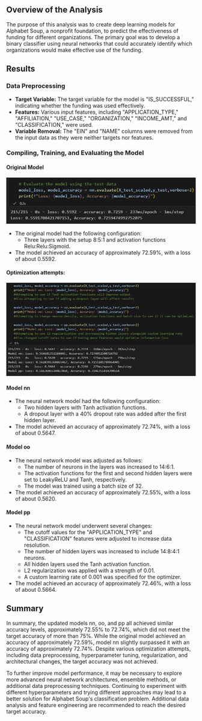 ## Overview of the Analysis

The purpose of this analysis was to create deep learning models for Alphabet Soup, a nonprofit foundation, to predict the effectiveness of funding for different organizations. The primary goal was to develop a binary classifier using neural networks that could accurately identify which organizations would make effective use of the funding.

## Results

### Data Preprocessing

- **Target Variable:** The target variable for the model is "IS_SUCCESSFUL," indicating whether the funding was used effectively.
- **Features:** Various input features, including "APPLICATION_TYPE," "AFFILIATION," "USE_CASE," "ORGANIZATION," "INCOME_AMT," and "CLASSIFICATION," were used.
- **Variable Removal:** The "EIN" and "NAME" columns were removed from the input data as they were neither targets nor features.

### Compiling, Training, and Evaluating the Model

#### Original Model

![OriginalResults](Resources/InitialResults.png)

- The original model had the following configuration:
  - Three layers with the setup 8:5:1 and activation functions Relu:Relu:Sigmoid.
- The model achieved an accuracy of approximately 72.59%, with a loss of about 0.5592.

#### Optimization attempts:

![OptimizationResults](Resources/OptimizationResults.png)

#### Model nn

- The neural network model had the following configuration:
  - Two hidden layers with Tanh activation functions.
  - A dropout layer with a 40% dropout rate was added after the first hidden layer.
- The model achieved an accuracy of approximately 72.74%, with a loss of about 0.5647.

#### Model oo

- The neural network model was adjusted as follows:
  - The number of neurons in the layers was increased to 14:6:1.
  - The activation functions for the first and second hidden layers were set to LeakyReLU and Tanh, respectively.
  - The model was trained using a batch size of 32.
- The model achieved an accuracy of approximately 72.55%, with a loss of about 0.5620.

#### Model pp

- The neural network model underwent several changes:
  - The cutoff values for the "APPLICATION_TYPE" and "CLASSIFICATION" features were adjusted to increase data resolution.
  - The number of hidden layers was increased to include 14:8:4:1 neurons.
  - All hidden layers used the Tanh activation function.
  - L2 regularization was applied with a strength of 0.01.
  - A custom learning rate of 0.001 was specified for the optimizer.
- The model achieved an accuracy of approximately 72.46%, with a loss of about 0.5664.

## Summary

In summary, the updated models nn, oo, and pp all achieved similar accuracy levels, approximately 72.55% to 72.74%, which did not meet the target accuracy of more than 75%. While the original model achieved an accuracy of approximately 72.59%, model nn slightly surpassed it with an accuracy of approximately 72.74%. Despite various optimization attempts, including data preprocessing, hyperparameter tuning, regularization, and architectural changes, the target accuracy was not achieved.

To further improve model performance, it may be necessary to explore more advanced neural network architectures, ensemble methods, or additional data preprocessing techniques. Continuing to experiment with different hyperparameters and trying different approaches may lead to a better solution for Alphabet Soup's classification problem. Additional data analysis and feature engineering are recommended to reach the desired target accuracy.

